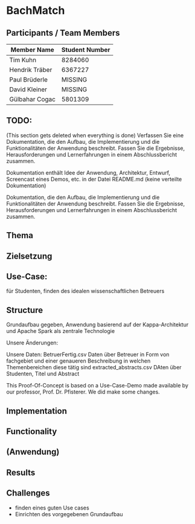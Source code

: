 # BachMatch

## Participants / Team Members

| Member Name    | Student Number |
| -------------- | -------------- |
| Tim Kuhn       | 8284060        |
| Hendrik Träber | 6367227        |
| Paul Brüderle  | MISSING        |
| David Kleiner  | MISSING        |
| Gülbahar Cogac | 5801309        |



## TODO:

(This section gets deleted when everything is done)
Verfassen Sie eine Dokumentation, die den Aufbau, die Implementierung und die
Funktionalitäten der Anwendung beschreibt. Fassen Sie die Ergebnisse, Herausforderungen
und Lernerfahrungen in einem Abschlussbericht zusammen.

Dokumentation enthält Idee der Anwendung, Architektur, Entwurf, Screencast eines 
Demos, etc. in der Datei README.md (keine verteilte Dokumentation) 

 Dokumentation, die den Aufbau, die Implementierung und die 
Funktionalitäten der Anwendung beschreibt. Fassen Sie die Ergebnisse, Herausforderungen 
und Lernerfahrungen in einem Abschlussbericht zusammen. 

## Thema 

## Zielsetzung 

## Use-Case:

für Studenten, finden des idealen wissenschaftlichen Betreuers 

## Structure

Grundaufbau gegeben, Anwendung basierend auf der Kappa-Architektur und Apache Spark als zentrale Technologie

Unsere Änderungen: 

Unsere Daten: 
BetruerFertig.csv Daten über Betreuer in Form von fachgebiet und einer genaueren Beschreibung in welchen Themenbereichen diese tätig sind
extracted_abstracts.csv DAten über Studenten, Titel und Abstract


This Proof-Of-Concept is based on a Use-Case-Demo made available by our professor, Prof. Dr. Pfisterer. We did make some changes.

## Implementation

## Functionality

## (Anwendung) 

## Results

## Challenges 

- finden eines guten Use cases 
- Einrichten des vorgegebenen Grundaufbau 

